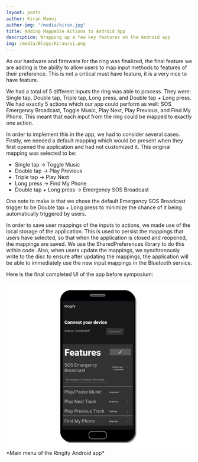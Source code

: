 ```yaml
---
layout: posts
author: Kiran Manoj
author-img: "/media/kiran.jpg"
title: Adding Mappable Actions to Android App
description: Wrapping up a few key features on the Android app
img: /media/Blogs/Kiran/ui.png
---
```


As our hardware and firmware for the ring was finalized, the final feature we are adding is the ability to allow users to map input methods to features of their preference. This is not a critical must have feature, it is a very nice to have feature.

We had a total of 5 different inputs the ring was able to process. They were: Single tap, Double tap, Triple tap, Long press, and Double tap + Long press. We had exactly 5 actions which our app could perform as well: SOS Emergency Broadcast, Toggle Music, Play Next, Play Previous, and Find My Phone. This meant that each input from the ring could be mapped to exactly one action.

In order to implement this in the app, we had to consider several cases. Firstly, we needed a default mapping which would be present when they first opened the application and had not customized it. This original mapping was selected to be: 

- Single tap -> Toggle Music
- Double tap -> Play Previous
- Triple tap -> Play Next
- Long press -> Find My Phone
- Double tap + Long press -> Emergency SOS Broadcast

One note to make is that we chose the default Emergency SOS Broadcast trigger to be Double tap + Long press to minimize the chance of it being automatically triggered by users.

In order to save user mappings of the inputs to actions, we made use of the local storage of the application. This is used to persist the mappings that users have selected, so that when the application is closed and reopened, the mappings are saved. We use the SharedPreferences library to do this within code. Also, when users update the mappings, we synchronously write to the disc to ensure after updating the mappings, the application will be able to immediately use the new input mappings in the Bluetooth service.

Here is the final completed UI of the app before symposium:

<img src="/media/Blogs/Kiran/ui.png">
*Main menu of the Ringify Android app*
